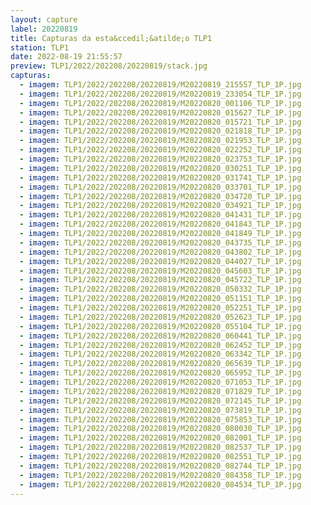 ```yaml
---
layout: capture
label: 20220819
title: Capturas da esta&ccedil;&atilde;o TLP1
station: TLP1
date: 2022-08-19 21:55:57
preview: TLP1/2022/202208/20220819/stack.jpg
capturas:
  - imagem: TLP1/2022/202208/20220819/M20220819_215557_TLP_1P.jpg
  - imagem: TLP1/2022/202208/20220819/M20220819_233054_TLP_1P.jpg
  - imagem: TLP1/2022/202208/20220819/M20220820_001106_TLP_1P.jpg
  - imagem: TLP1/2022/202208/20220819/M20220820_015627_TLP_1P.jpg
  - imagem: TLP1/2022/202208/20220819/M20220820_015721_TLP_1P.jpg
  - imagem: TLP1/2022/202208/20220819/M20220820_021818_TLP_1P.jpg
  - imagem: TLP1/2022/202208/20220819/M20220820_021953_TLP_1P.jpg
  - imagem: TLP1/2022/202208/20220819/M20220820_022252_TLP_1P.jpg
  - imagem: TLP1/2022/202208/20220819/M20220820_023753_TLP_1P.jpg
  - imagem: TLP1/2022/202208/20220819/M20220820_030251_TLP_1P.jpg
  - imagem: TLP1/2022/202208/20220819/M20220820_031741_TLP_1P.jpg
  - imagem: TLP1/2022/202208/20220819/M20220820_033701_TLP_1P.jpg
  - imagem: TLP1/2022/202208/20220819/M20220820_034720_TLP_1P.jpg
  - imagem: TLP1/2022/202208/20220819/M20220820_034921_TLP_1P.jpg
  - imagem: TLP1/2022/202208/20220819/M20220820_041431_TLP_1P.jpg
  - imagem: TLP1/2022/202208/20220819/M20220820_041843_TLP_1P.jpg
  - imagem: TLP1/2022/202208/20220819/M20220820_041849_TLP_1P.jpg
  - imagem: TLP1/2022/202208/20220819/M20220820_043735_TLP_1P.jpg
  - imagem: TLP1/2022/202208/20220819/M20220820_043802_TLP_1P.jpg
  - imagem: TLP1/2022/202208/20220819/M20220820_044027_TLP_1P.jpg
  - imagem: TLP1/2022/202208/20220819/M20220820_045603_TLP_1P.jpg
  - imagem: TLP1/2022/202208/20220819/M20220820_045722_TLP_1P.jpg
  - imagem: TLP1/2022/202208/20220819/M20220820_050332_TLP_1P.jpg
  - imagem: TLP1/2022/202208/20220819/M20220820_051151_TLP_1P.jpg
  - imagem: TLP1/2022/202208/20220819/M20220820_052251_TLP_1P.jpg
  - imagem: TLP1/2022/202208/20220819/M20220820_052623_TLP_1P.jpg
  - imagem: TLP1/2022/202208/20220819/M20220820_055104_TLP_1P.jpg
  - imagem: TLP1/2022/202208/20220819/M20220820_060441_TLP_1P.jpg
  - imagem: TLP1/2022/202208/20220819/M20220820_062452_TLP_1P.jpg
  - imagem: TLP1/2022/202208/20220819/M20220820_063342_TLP_1P.jpg
  - imagem: TLP1/2022/202208/20220819/M20220820_065639_TLP_1P.jpg
  - imagem: TLP1/2022/202208/20220819/M20220820_065952_TLP_1P.jpg
  - imagem: TLP1/2022/202208/20220819/M20220820_071053_TLP_1P.jpg
  - imagem: TLP1/2022/202208/20220819/M20220820_071829_TLP_1P.jpg
  - imagem: TLP1/2022/202208/20220819/M20220820_072145_TLP_1P.jpg
  - imagem: TLP1/2022/202208/20220819/M20220820_073819_TLP_1P.jpg
  - imagem: TLP1/2022/202208/20220819/M20220820_075853_TLP_1P.jpg
  - imagem: TLP1/2022/202208/20220819/M20220820_080030_TLP_1P.jpg
  - imagem: TLP1/2022/202208/20220819/M20220820_082001_TLP_1P.jpg
  - imagem: TLP1/2022/202208/20220819/M20220820_082537_TLP_1P.jpg
  - imagem: TLP1/2022/202208/20220819/M20220820_082551_TLP_1P.jpg
  - imagem: TLP1/2022/202208/20220819/M20220820_082744_TLP_1P.jpg
  - imagem: TLP1/2022/202208/20220819/M20220820_084358_TLP_1P.jpg
  - imagem: TLP1/2022/202208/20220819/M20220820_084534_TLP_1P.jpg
---
```

